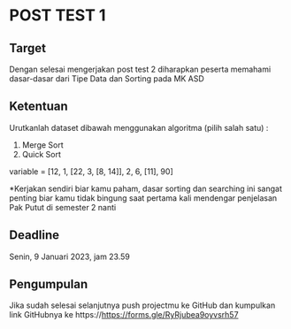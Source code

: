 # POST TEST 1

## Target

Dengan selesai mengerjakan post test 2 diharapkan peserta memahami dasar-dasar dari Tipe Data dan Sorting pada MK ASD

## Ketentuan

Urutkanlah dataset dibawah menggunakan algoritma (pilih salah satu) :
1. Merge Sort
2. Quick Sort

variable = [12, 1, [22, 3, [8, 14]], 2, 6, [11], 90]

*Kerjakan sendiri biar kamu paham, dasar sorting dan searching ini sangat penting biar kamu tidak bingung saat pertama kali mendengar penjelasan Pak Putut di semester 2 nanti

## Deadline

Senin, 9 Januari 2023, jam 23.59

## Pengumpulan

Jika sudah selesai selanjutnya push projectmu ke GitHub dan kumpulkan link GitHubnya ke https://https://forms.gle/RyRjubea9oyvsrh57
